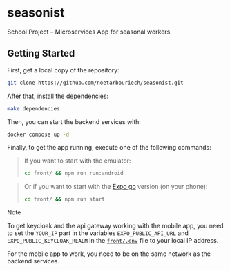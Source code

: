 # seasonist

School Project – Microservices App for seasonal workers.

## Getting Started

First, get a local copy of the repository:

```bash
git clone https://github.com/noetarbouriech/seasonist.git
```

After that, install the dependencies:

```bash
make dependencies
```

Then, you can start the backend services with:

```bash
docker compose up -d
```

Finally, to get the app running, execute one of the following commands:

> If you want to start with the emulator:
> ```bash
> cd front/ && npm run run:android
> ```

> Or if you want to start with the [Expo go](https://play.google.com/store/apps/details?id=host.exp.exponent&hl=fr&gl=US) version (on your phone):
> ```bash
> cd front/ && npm run start
> ```

> [!NOTE]
> To get keycloak and the api gateway working with the mobile app,
> you need to set the `YOUR_IP` part in the variables `EXPO_PUBLIC_API_URL`
> and `EXPO_PUBLIC_KEYCLOAK_REALM` in the [`front/.env`](./front/.env) file to your local IP address.
> 
> For the mobile app to work, you need to be on the same network as the backend services.
